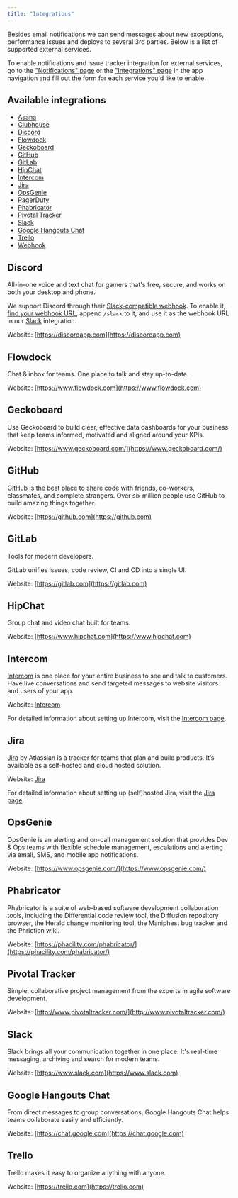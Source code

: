 ```yaml
---
title: "Integrations"
---
```


Besides email notifications we can send messages about new exceptions, performance issues and deploys to several 3rd parties. Below is a list of supported external services.

To enable notifications and issue tracker integration for external services, go to the ["Notifications" page](https://appsignal.com/redirect-to/app?to=notifiers) or the ["Integrations" page](https://appsignal.com/redirect-to/app?to=integrations) in the app navigation and fill out the form for each service you'd like to enable.

## Available integrations

- [Asana](/application/integrations/asana.html)
- [Clubhouse](/application/integrations/clubhouse.html)
- [Discord](#discord)
- [Flowdock](#flowdock)
- [Geckoboard](#geckoboard)
- [GitHub](#github)
- [GitLab](#gitlab)
- [HipChat](#hipchat)
- [Intercom](#intercom)
- [Jira](#jira)
- [OpsGenie](#opsgenie)
- [PagerDuty](/application/integrations/pagerduty.html)
- [Phabricator](#phabricator)
- [Pivotal Tracker](#pivotal-tracker)
- [Slack](#slack)
- [Google Hangouts Chat](#google-hangouts-chat)
- [Trello](#trello)
- [Webhook](/application/integrations/webhooks.html)

## Discord

All-in-one voice and text chat for gamers that's free, secure, and works on both your desktop and phone.

We support Discord through their [Slack-compatible webhook](https://discordapp.com/developers/docs/resources/webhook#execute-slackcompatible-webhook). To enable it, [find your webhook URL](https://support.discordapp.com/hc/en-us/articles/228383668-Intro-to-Webhooks), append `/slack` to it, and use it as the webhook URL in our [Slack](#slack) integration.

Website: [https://discordapp.com](https://discordapp.com)

## Flowdock

Chat & inbox for teams. One place to talk and stay up-to-date.

Website: [https://www.flowdock.com](https://www.flowdock.com)

## Geckoboard

Use Geckoboard to build clear, effective data dashboards for your business that keep teams informed, motivated and aligned around your KPIs.

Website: [https://www.geckoboard.com/](https://www.geckoboard.com/)

## GitHub

GitHub is the best place to share code with friends, co-workers, classmates, and complete strangers. Over six million people use GitHub to build amazing things together.

Website: [https://github.com](https://github.com)

## GitLab

Tools for modern developers.

GitLab unifies issues, code review, CI and CD into a single UI.

Website: [https://gitlab.com](https://gitlab.com)

## HipChat

Group chat and video chat built for teams.

Website: [https://www.hipchat.com](https://www.hipchat.com)

## Intercom

[Intercom](https://intercom.io) is one place for your entire business to see and talk to customers. Have live conversations and send targeted messages to website visitors and users of your app.

Website: [Intercom](https://intercom.io)

For detailed information about setting up Intercom, visit the [Intercom page](/application/integrations/intercom.html).

## Jira

[Jira](https://www.atlassian.com/software/jira) by Atlassian is a tracker for teams that plan and build products. It’s available as a self-hosted and cloud hosted solution.

Website: [Jira](https://www.atlassian.com/software/jira)

For detailed information about setting up (self)hosted Jira, visit the [Jira page](/application/integrations/jira.html).

## OpsGenie

OpsGenie is an alerting and on-call management solution that provides Dev & Ops teams with flexible schedule management, escalations and alerting via email, SMS, and mobile app notifications.

Website: [https://www.opsgenie.com/](https://www.opsgenie.com/)

## Phabricator

Phabricator is a suite of web-based software development collaboration tools, including the Differential code review tool, the Diffusion repository browser, the Herald change monitoring tool, the Maniphest bug tracker and the Phriction wiki.

Website: [https://phacility.com/phabricator/](https://phacility.com/phabricator/)

## Pivotal Tracker

Simple, collaborative project management from the experts in agile software development.

Website: [http://www.pivotaltracker.com/](http://www.pivotaltracker.com/)

## Slack

Slack brings all your communication together in one place. It's real-time messaging, archiving and search for modern teams.

Website: [https://www.slack.com](https://www.slack.com)

## Google Hangouts Chat

From direct messages to group conversations, Google Hangouts Chat helps teams collaborate easily and efficiently.

Website: [https://chat.google.com](https://chat.google.com)

## Trello

Trello makes it easy to organize anything with anyone.

Website: [https://trello.com](https://trello.com)
